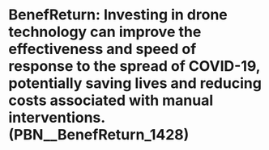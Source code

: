 # BenefReturn: __Investing in drone technology can improve the effectiveness and speed of response to the spread of COVID-19, potentially saving lives and reducing costs associated with manual interventions.__ (PBN__BenefReturn_1428)

